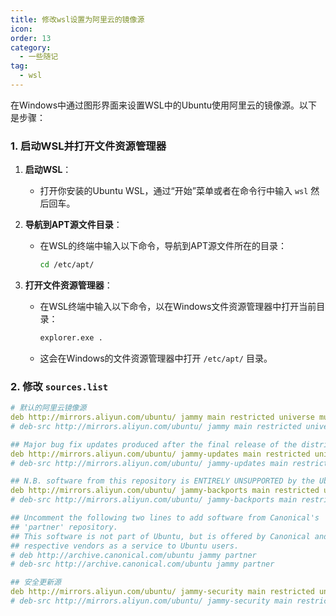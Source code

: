 ```yaml
---
title: 修改wsl设置为阿里云的镜像源
icon: 
order: 13
category:
  - 一些随记
tag:
  - wsl
---
```



在Windows中通过图形界面来设置WSL中的Ubuntu使用阿里云的镜像源。以下是步骤：

### 1. 启动WSL并打开文件资源管理器

1. **启动WSL**：
   - 打开你安装的Ubuntu WSL，通过“开始”菜单或者在命令行中输入 `wsl` 然后回车。

2. **导航到APT源文件目录**：
   - 在WSL的终端中输入以下命令，导航到APT源文件所在的目录：

     ```bash
     cd /etc/apt/
     ```

3. **打开文件资源管理器**：
   - 在WSL终端中输入以下命令，以在Windows文件资源管理器中打开当前目录：

     ```bash
     explorer.exe .
     ```

   - 这会在Windows的文件资源管理器中打开 `/etc/apt/` 目录。

### 2. 修改 `sources.list`

```yml
# 默认的阿里云镜像源
deb http://mirrors.aliyun.com/ubuntu/ jammy main restricted universe multiverse
# deb-src http://mirrors.aliyun.com/ubuntu/ jammy main restricted universe multiverse

## Major bug fix updates produced after the final release of the distribution.
deb http://mirrors.aliyun.com/ubuntu/ jammy-updates main restricted universe multiverse
# deb-src http://mirrors.aliyun.com/ubuntu/ jammy-updates main restricted universe multiverse

## N.B. software from this repository is ENTIRELY UNSUPPORTED by the Ubuntu team.
deb http://mirrors.aliyun.com/ubuntu/ jammy-backports main restricted universe multiverse
# deb-src http://mirrors.aliyun.com/ubuntu/ jammy-backports main restricted universe multiverse

## Uncomment the following two lines to add software from Canonical's
## 'partner' repository.
## This software is not part of Ubuntu, but is offered by Canonical and the
## respective vendors as a service to Ubuntu users.
# deb http://archive.canonical.com/ubuntu jammy partner
# deb-src http://archive.canonical.com/ubuntu jammy partner

## 安全更新源
deb http://mirrors.aliyun.com/ubuntu/ jammy-security main restricted universe multiverse
# deb-src http://mirrors.aliyun.com/ubuntu/ jammy-security main restricted universe multiverse
```